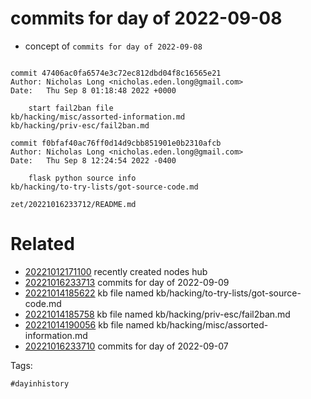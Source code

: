 # commits for day of 2022-09-08

- concept of `commits for day of 2022-09-08`

```

commit 47406ac0fa6574e3c72ec812dbd04f8c16565e21
Author: Nicholas Long <nicholas.eden.long@gmail.com>
Date:   Thu Sep 8 01:18:48 2022 +0000

    start fail2ban file
kb/hacking/misc/assorted-information.md
kb/hacking/priv-esc/fail2ban.md

commit f0bfaf40ac76ff0d14d9cbb851901e0b2310afcb
Author: Nicholas Long <nicholas.eden.long@gmail.com>
Date:   Thu Sep 8 12:24:54 2022 -0400

    flask python source info
kb/hacking/to-try-lists/got-source-code.md
```

` zet/20221016233712/README.md `

# Related

- [20221012171100](/zet/20221012171100/README.md) recently created nodes hub
- [20221016233713](/zet/20221016233713/README.md) commits for day of 2022-09-09
- [20221014185622](/zet/20221014185622/README.md) kb file named kb/hacking/to-try-lists/got-source-code.md
- [20221014185758](/zet/20221014185758/README.md) kb file named kb/hacking/priv-esc/fail2ban.md
- [20221014190056](/zet/20221014190056/README.md) kb file named kb/hacking/misc/assorted-information.md
- [20221016233710](/zet/20221016233710/README.md) commits for day of 2022-09-07

Tags:

    #dayinhistory
